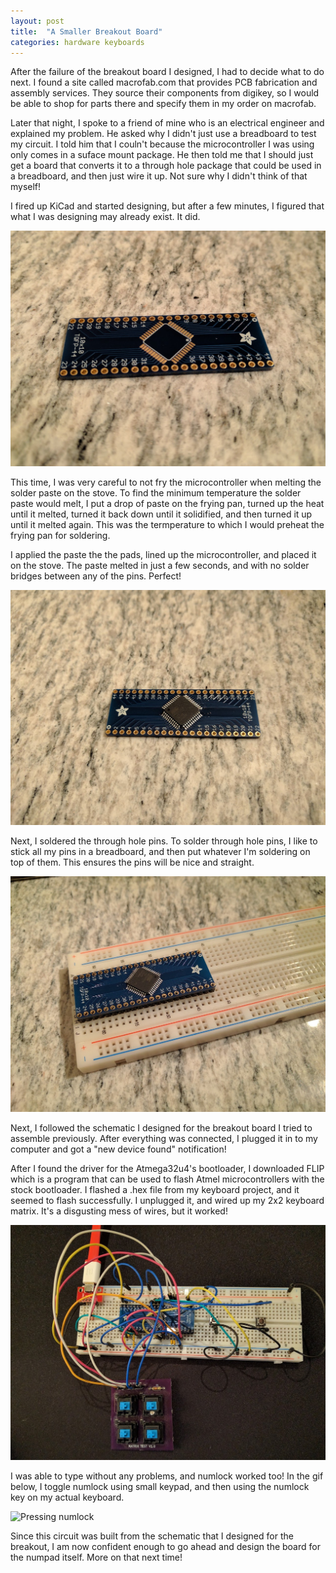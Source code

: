 ```yaml
---
layout: post
title:  "A Smaller Breakout Board"
categories: hardware keyboards
---
```


After the failure of the breakout board I designed, I had to decide what to do next. I found a site called macrofab.com that provides PCB fabrication and assembly services. They source their components from digikey, so I would be able to shop for parts there and specify them in my order on macrofab. 

Later that night, I spoke to a friend of mine who is an electrical engineer and explained my problem. He asked why I didn't just use a breadboard to test my circuit. I told him that I couln't because the microcontroller I was using only comes in a suface mount package. He then told me that I should just get a board that converts it to a through hole package that could be used in a breadboard, and then just wire it up. Not sure why I didn't think of that myself!

I fired up KiCad and started designing, but after a few minutes, I figured that what I was designing may already exist.
It did.

![Unassembled breakout](/assets/numpad_keyboard/a_smaller_breakout/atmega32u4_breakout_empty.jpg)

This time, I was very careful to not fry the microcontroller when melting the solder paste on the stove. To find the minimum temperature the solder paste would melt, I put a drop of paste on the frying pan, turned up the heat until it melted, turned it back down until it solidified, and then turned it up until it melted again. This was the termperature to which I would preheat the frying pan for soldering.

I applied the paste the the pads, lined up the microcontroller, and placed it on the stove. The paste melted in just a few seconds, and with no solder bridges between any of the pins. Perfect!

![Assembled breakout](/assets/numpad_keyboard/a_smaller_breakout/atmega32u4_breakout.jpg)

Next, I soldered the through hole pins. To solder through hole pins, I like to stick all my pins in a breadboard, and then put whatever I'm soldering on top of them. This ensures the pins will be nice and straight.

![Soldering the through hole pins using a breadboard](/assets/numpad_keyboard/a_smaller_breakout/atmega32u4_breadboard.jpg)

Next, I followed the schematic I designed for the breakout board I tried to assemble previously. After everything was connected, I plugged it in to my computer and got a "new device found" notification!

After I found the driver for the Atmega32u4's bootloader, I downloaded FLIP which is a program that can be used to flash Atmel microcontrollers with the stock bootloader. I flashed a .hex file from my keyboard project, and it seemed to flash successfully. I unplugged it, and wired up my 2x2 keyboard matrix. It's a disgusting mess of wires, but it worked!

![Keyboard circuit](/assets/numpad_keyboard/a_smaller_breakout/atmega32u4_breakout_breadboard_keyboard.jpg)

I was able to type without any problems, and numlock worked too! In the gif below, I toggle numlock using small keypad, and then using the numlock key on my actual keyboard.

![Pressing numlock](/assets/numpad_keyboard/a_smaller_breakout/atmega32u4_breakout.gif)

Since this circuit was built from the schematic that I designed for the breakout, I am now confident enough to go ahead and design the board for the numpad itself. More on that next time!
